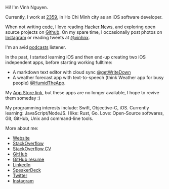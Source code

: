 Hi! I'm Vinh Nguyen.

Currently, I work at [2359](http://2359media.com/), in Ho Chi Minh city as an iOS software developer.

When not writing [code](https://github.com/vinhnx?tab=repositories), I love reading [Hacker News](https://news.ycombinator.com/user?id=vinhnx), and exploring open source projects on [Github](https://github.com/vinhnx?tab=stars). On my spare time, I occasionally post photos on [Instagram](https://instagram.com/vinhnx) or reading tweets at [@vinhnx](https://twitter.com/@vinhnx).

I'm an avid [podcasts](https://vinhnx.github.io/podcasts/) listener.

In the past, I started learning iOS and then end-up creating two iOS independent apps, before starting working fulltime:
+ A markdown text editor with cloud sync [@getWriteDown](https://twitter.com/getWriteDown)
+ A weather forecast app with text-to-speech (think Weather app for busy people) [@HumidTheApp](https://twitter.com/HumidTheApp). 

My [App Store link](http://itunes.com/nguyenvinh), but these apps are no longer available, I hope to revive them someday :)

My programming interests include: Swift, Objective-C, iOS. Currently learning: JavaScript/NodeJS. I like: Rust, Go. Love: Open-Source softwares, Git, GitHub, Unix and command-line tools.

More about me:

+ [Website](https://vinhnx.github.io)
+ [StackOverflow](https://stackoverflow.com/users/1477298/vinh-nguyen)
+ [StackOverflow CV](https://stackoverflow.com/cv/vinh)
+ [GitHub](https://github.com/vinhnx)
+ [GitHub resume](http://resume.github.io/?vinhnx)
+ [LinkedIn](https://www.linkedin.com/in/vinhnx)
+ [SpeakerDeck](https://speakerdeck.com/vinhnx/)
+ [Twitter](https://twitter.com/@vinhnx)
+ [Instagram](https://instagram.com/vinhnx)
